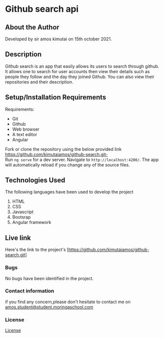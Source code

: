# Github search api
## About the Author
Developed by sir amos kimutai on 15th october 2021.
## Description
Github search is an app that easily allows its users to search through github. It allows one to search for user accounts then view their details such as people they follow and the day they joined Github. You can also view their repositories and their description.
## Setup/Installation Requirements
Requirements:
    <ul>
        <li>Git</li>
        <li>Github</li>
        <li>Web browser</li>
        <li>A text editor</li>
        <li>Angular</li>
    </ul>
Fork or clone the repository using the below provided link</br>
https://github.com/kimutaiamos/github-search.git-</br>
Run `ng serve` for a dev server. Navigate to `http://localhost:4200/`. The app will automatically reload if you change any of the source files.
## Technologies Used
The following languages have been used to develop the project
    <ol>
        <li>HTML</li>
        <li>CSS</li>
        <li>Javascript</li>
        <li>Bootsrap</li>
        <li>Angular framework</li>
    </ol>
## Live link
Here's the link to the project's [https://github.com/kimutaiamos/github-search.git]
### Bugs
No bugs have been identified in the project.
### Contact information
if you find any concern,please don't hesitate to contact me on amos.student@student.moringaschool.com
### License
[License](./license)